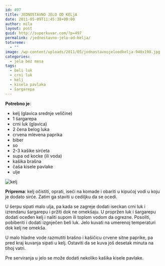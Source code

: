 ```yaml
---
id: 497
title: JEDNOSTAVNO JELO OD KELjA
date: 2011-05-09T11:45:38+00:00
author: mila
layout: post
guid: http://superkuvar.com/?p=497
permalink: /jednostavno-jelo-od-kelja/
totvreme:
  - ""
image: /wp-content/uploads/2011/05/jednostavnojeloodkelja-940x198.jpg
categories:
  - jela bez mesa
tags:
  - beli luk
  - crni luk
  - kelj
  - kisela pavlaka
  - šargarepa
---
```

**Potrebno je**:

  * kelj (glavica srednje veličine)
  * 1 šargarepa
  * crni luk (glavica)
  * 2 čena belog luka
  * crvena mlevena paprika
  * biber
  * so
  * 2-3 kašike sirćeta
  * supa od kocke (ili voda)
  * kašika brašna
  * čaša kisele pavlake
  * ulje

![kelj](/wp-content/uploads/2011/05/jednostavnojeloodkelja.jpg)

**Priprema**: kelj očistiti, oprati, iseći na komade i obariti u kipućoj vodi u koju je dodato sirće. Zatim ga staviti u cediljku da se ocedi.

U šerpu sipati malo ulja, pa kada se zagreje dodati iseckan crni luk i izrendanu šargarepu i pržiti dok ne omekšaju. U propržen luk i šargarepu dodati oceđen kelj i naliti supom ili toplom vodom da ogrezne. Posoliti, pobiberiti i dodati izgnječen beli luk. Jelo kuvati na umerenoj temperaturi dok kelj ne omekša.

U malo hladne vode razmutiti brašno i kašičicu crvene sitne paprike, pa pred kraj kuvanja sipati u kelj. Ostaviti da se kuva još desetak minuta na tihoj vatri.

Pre serviranja u jelo se može dodati nekoliko kašika kisele pavlake.
